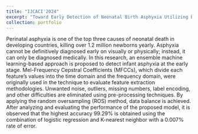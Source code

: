 ```yaml
---
title: "IJCACI'2024"
excerpt: "Toward Early Detection of Neonatal Birth Asphyxia Utilizing Ensemble Machine Learning Approach <br/><img src='/images/birth500x300.png'>"
collection: portfolio
---
```


Perinatal asphyxia is one of the top three causes of neonatal death in developing countries, killing over 1.2 million newborns yearly. Asphyxia cannot be definitively diagnosed early on visually or physically; instead, it can only be diagnosed medically. In this research, an ensemble machine learning-based approach is proposed to detect infant asphyxia at the early stage. Mel-Frequency Cepstral Coefficients (MFCCs), which divide each feature’s values into the time domain and the frequency domain, were originally used in the technique to evaluate feature extraction methodologies. Unwanted noise, outliers, missing numbers, label encoding, and other difficulties are eliminated using pre-processing techniques. By applying the random oversampling (ROS) method, data balance is achieved. After analyzing and evaluating the performance of the proposed model, it is observed that the highest accuracy 99.29% is obtained using the combination of logistic regression and K-nearest neighbor with a 0.007% rate of error.  
